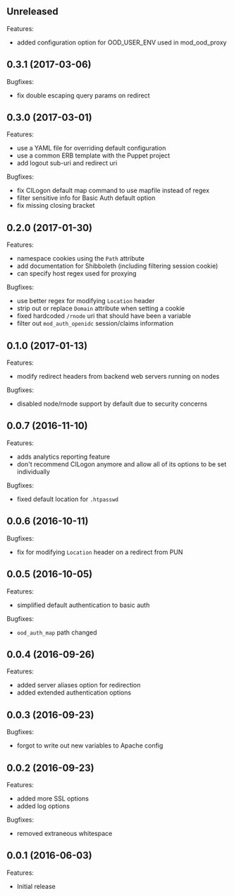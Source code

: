 ## Unreleased

Features:

  - added configuration option for OOD_USER_ENV used in mod_ood_proxy

## 0.3.1 (2017-03-06)

Bugfixes:

  - fix double escaping query params on redirect

## 0.3.0 (2017-03-01)

Features:

  - use a YAML file for overriding default configuration
  - use a common ERB template with the Puppet project
  - add logout sub-uri and redirect uri

Bugfixes:

  - fix CILogon default map command to use mapfile instead of regex
  - filter sensitive info for Basic Auth default option
  - fix missing closing bracket

## 0.2.0 (2017-01-30)

Features:

  - namespace cookies using the `Path` attribute
  - add documentation for Shibboleth (including filtering session cookie)
  - can specify host regex used for proxying

Bugfixes:

  - use better regex for modifying `Location` header
  - strip out or replace `Domain` attribute when setting a cookie
  - fixed hardcoded `/rnode` uri that should have been a variable
  - filter out `mod_auth_openidc` session/claims information

## 0.1.0 (2017-01-13)

Features:

  - modify redirect headers from backend web servers running on nodes

Bugfixes:

  - disabled node/rnode support by default due to security concerns

## 0.0.7 (2016-11-10)

Features:

  - adds analytics reporting feature
  - don't recommend CILogon anymore and allow all of its options to be set
    individually

Bugfixes:

  - fixed default location for `.htpasswd`

## 0.0.6 (2016-10-11)

Bugfixes:

  - fix for modifying `Location` header on a redirect from PUN

## 0.0.5 (2016-10-05)

Features:

  - simplified default authentication to basic auth

Bugfixes:

  - `ood_auth_map` path changed

## 0.0.4 (2016-09-26)

Features:

  - added server aliases option for redirection
  - added extended authentication options

## 0.0.3 (2016-09-23)

Bugfixes:

  - forgot to write out new variables to Apache config

## 0.0.2 (2016-09-23)

Features:

  - added more SSL options
  - added log options

Bugfixes:

  - removed extraneous whitespace

## 0.0.1 (2016-06-03)

Features:

  - Initial release
